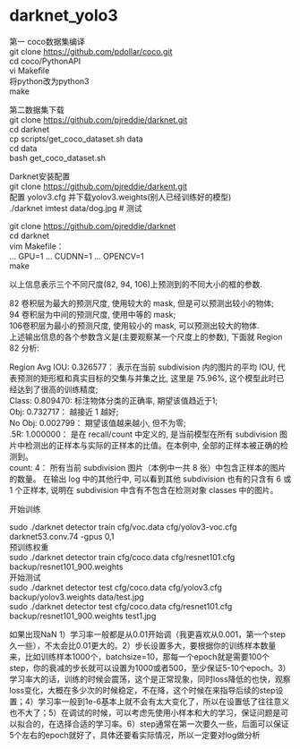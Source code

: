 # darknet_yolo3
第一 coco数据集编译</br>
git clone https://github.com/pdollar/coco.git</br>
cd coco/PythonAPI</br>
vi Makefile </br>
将python改为python3</br>
make</br>

第二数据集下载</br>
git clone https://github.com/pjreddie/darknet.git</br>
cd darknet</br>
cp scripts/get_coco_dataset.sh data</br>
cd data</br>
bash get_coco_dataset.sh</br>

Darknet安装配置</br>
git clone https://github.com/pjreddie/darkent.git</br>
配置 yolov3.cfg 并下载yolov3.weights(别人已经训练好的模型)</br>
./darknet imtest data/dog.jpg  # 测试

git clone https://github.com/pjreddie/darknet</br>
cd darknet</br>
vim Makefile：</br>
  ... GPU=1
  ... CUDNN=1
  ... OPENCV=1</br>
make</br>


以上信息表示三个不同尺度(82, 94, 106)上预测到的不同大小的框的参数.</br>

82 卷积层为最大的预测尺度, 使用较大的 mask, 但是可以预测出较小的物体;</br>
94 卷积层为中间的预测尺度, 使用中等的 mask;</br>
106卷积层为最小的预测尺度, 使用较小的 mask, 可以预测出较大的物体.</br>
上述输出信息的各个参数含义是(主要观察某一个尺度上的参数), 下面就 Region 82 分析:</br>

Region Avg IOU: 0.326577： 表示在当前 subdivision 内的图片的平均 IOU, 代表预测的矩形框和真实目标的交集与并集之比, 这里是 75.96%, 这个模型此时已经达到了很高的训练精度;</br>
Class: 0.809470: 标注物体分类的正确率, 期望该值趋近于1;</br>
Obj: 0.732717： 越接近 1 越好;</br>
No Obj: 0.002799： 期望该值越来越小, 但不为零;</br>
.5R: 1.000000： 是在 recall/count 中定义的, 是当前模型在所有 subdivision 图片中检测出的正样本与实际的正样本的比值。在本例中, 全部的正样本被正确的检测到。 </br>
count: 4： 所有当前 subdivision 图片（本例中一共 8 张）中包含正样本的图片的数量。 在输出 log 中的其他行中, 可以看到其他 subdivision 也有的只含有 6 或 1 个正样本, 说明在 subdivision 中含有不包含在检测对象 classes 中的图片。</br>

开始训练</br>

sudo ./darknet detector train cfg/voc.data cfg/yolov3-voc.cfg darknet53.conv.74 -gpus 0,1</br>
预训练权重</br>
sudo ./darknet detector train cfg/coco.data cfg/resnet101.cfg backup/resnet101_900.weights</br>
开始测试</br>
sudo ./darknet detector test cfg/coco.data cfg/yolov3.cfg backup/yolov3.weights data/test.jpg</br>
sudo ./darknet detector test cfg/coco.data cfg/resnet101.cfg backup/resnet101_900.weights test1.jpg</br>

如果出现NaN
1）学习率一般都是从0.01开始调（我更喜欢从0.001，第一个step久一些），不太会比0.01更大的。2）步长设置多大，要根据你的训练样本数量来，比如训练样本1000个，batchsize=10，那每一个epoch就是需要100个step，你的衰减的步长就可以设置为1000或者500，至少保证5-10个epoch。3）学习率大的话，训练的时候会震荡，这个是正常现象，同时loss降低的也快，观察loss变化，大概在多少次的时候稳定，不在降，这个时候在来指导后续的step设置；4）学习率一般到1e-6基本上就不会有太大变化了，所以在设置低了往往意义也不大了；5）在调试的时候，可以考虑先使用小样本和大的学习，保证问题是可以拟合的，在选择合适的学习率。6）step通常在第一次要久一些，后面可以保证5个左右的epoch就好了，具体还要看实际情况，所以一定要对log做分析
